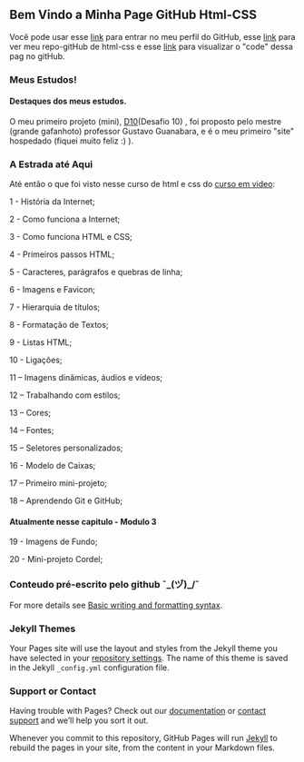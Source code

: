 ## Bem Vindo a Minha Page GitHub Html-CSS

Você pode usar esse [link](https://github.com/MichelNsouza) para entrar no meu perfil do GitHub, esse [link](https://github.com/MichelNsouza/html-css) para ver meu repo-gitHub de html-css e esse [link](https://github.com/MichelNsouza/html-css/edit/gh-pages/index.md) para visualizar o "code" dessa pag no gitHub.

### Meus Estudos!
#### Destaques dos meus estudos.

O meu primeiro projeto (mini), [D10](https://michelnsouza.github.io/projeto-android/)(Desafio 10) , foi proposto pelo mestre (grande gafanhoto) professor Gustavo Guanabara, e é o meu primeiro "site" hospedado (fiquei muito feliz :) ).

### A Estrada até Aqui

Até então o que foi visto nesse curso de html e css do [curso em video](https://www.cursoemvideo.com/):

1 - História da Internet;

2 - Como funciona a Internet;

3 - Como funciona HTML e CSS;

4 -  Primeiros passos HTML;

5 - Caracteres, parágrafos e quebras de linha;

6 -  Imagens e Favicon;

7 - Hierarquia de títulos;

8 - Formatação de Textos;

9 -  Listas HTML;

10 - Ligações;

11 – Imagens dinâmicas, áudios e vídeos;

12 – Trabalhando com estilos;

13 – Cores;

14 – Fontes;

15 – Seletores personalizados;

16 - Modelo de Caixas;

17 – Primeiro mini-projeto;

18 – Aprendendo Git e GitHub;

#### Atualmente nesse capitulo - Modulo 3

19 - Imagens de Fundo;

20 - Mini-projeto Cordel;









### Conteudo pré-escrito pelo github ¯\_(ヅ)_/¯

For more details see [Basic writing and formatting syntax](https://docs.github.com/en/github/writing-on-github/getting-started-with-writing-and-formatting-on-github/basic-writing-and-formatting-syntax).

### Jekyll Themes

Your Pages site will use the layout and styles from the Jekyll theme you have selected in your [repository settings](https://github.com/MichelNsouza/html-css/settings/pages). The name of this theme is saved in the Jekyll `_config.yml` configuration file.

### Support or Contact

Having trouble with Pages? Check out our [documentation](https://docs.github.com/categories/github-pages-basics/) or [contact support](https://support.github.com/contact) and we’ll help you sort it out.

Whenever you commit to this repository, GitHub Pages will run [Jekyll](https://jekyllrb.com/) to rebuild the pages in your site, from the content in your Markdown files.
